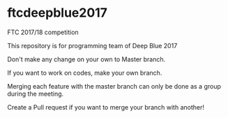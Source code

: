 # ftcdeepblue2017
FTC 2017/18 competition

This repository is for programming team of Deep Blue 2017


Don't make any change on your own to Master branch.

If you want to work on codes, make your own branch.

Merging each feature with the master branch can only be done as a group during the meeting.

Create a Pull request if you want to merge your branch with another!


